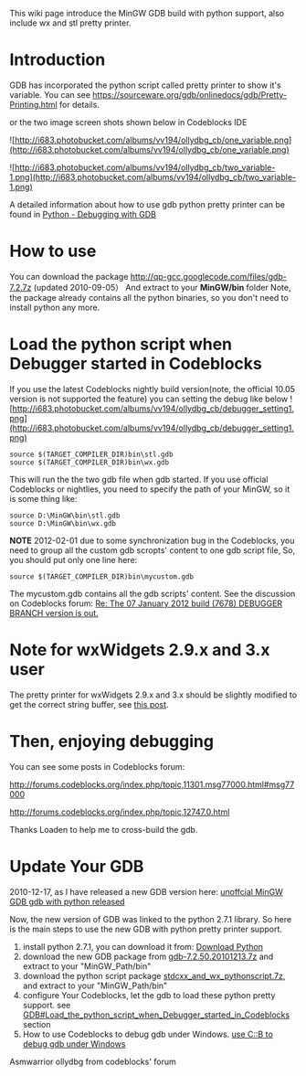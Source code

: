 This wiki page introduce the MinGW GDB build with python support, also include wx and stl pretty printer.

# Introduction #

GDB has incorporated the python script called pretty printer to show it's variable. You can see https://sourceware.org/gdb/onlinedocs/gdb/Pretty-Printing.html for details.

or the two image screen shots shown below in Codeblocks IDE

![http://i683.photobucket.com/albums/vv194/ollydbg_cb/one_variable.png](http://i683.photobucket.com/albums/vv194/ollydbg_cb/one_variable.png)

![http://i683.photobucket.com/albums/vv194/ollydbg_cb/two_variable-1.png](http://i683.photobucket.com/albums/vv194/ollydbg_cb/two_variable-1.png)

A detailed information about how to use gdb python pretty printer can be found in [Python - Debugging with GDB](http://sourceware.org/gdb/current/onlinedocs/gdb/Python.html#Python)
# How to use #

You can download the package
http://qp-gcc.googlecode.com/files/gdb-7.2.7z  (updated 2010-09-05）
And extract to your **MinGW/bin** folder
Note, the package already contains all the python binaries, so you don't need to install python any more.


# Load the python script when Debugger started in Codeblocks #
If you use the latest Codeblocks nightly build version(note, the official 10.05 version is not supported the feature) you can setting the debug like below
![http://i683.photobucket.com/albums/vv194/ollydbg_cb/debugger_setting1.png](http://i683.photobucket.com/albums/vv194/ollydbg_cb/debugger_setting1.png)
```
source $(TARGET_COMPILER_DIR)bin\stl.gdb
source $(TARGET_COMPILER_DIR)bin\wx.gdb
```
This will run the the two gdb file when gdb started.
If you use official Codeblocks or nightlies, you need to specify the path of your MinGW, so it is some thing like:
```
source D:\MinGW\bin\stl.gdb
source D:\MinGW\bin\wx.gdb
```

**NOTE** 2012-02-01 due to some synchronization bug in the Codeblocks, you need to group all the custom gdb scropts' content to one gdb script file, So, you should put only one line here:
```
source $(TARGET_COMPILER_DIR)bin\mycustom.gdb
```
The mycustom.gdb contains all the gdb scripts' content. See the discussion on Codeblocks forum: [Re: The 07 January 2012 build (7678) DEBUGGER BRANCH version is out.](http://forums.codeblocks.org/index.php/topic,15777.msg106994/topicseen.html#msg106994)

# Note for wxWidgets 2.9.x and 3.x user #
The pretty printer for wxWidgets 2.9.x and 3.x should be slightly modified to get the correct string buffer, see [this post](http://forums.codeblocks.org/index.php/topic,15050.msg100720.html#msg100720).

# Then, enjoying debugging #
You can see some posts in Codeblocks forum:

http://forums.codeblocks.org/index.php/topic,11301.msg77000.html#msg77000


http://forums.codeblocks.org/index.php/topic,12747.0.html

Thanks Loaden to help me to cross-build the gdb.

# Update Your GDB #
2010-12-17, as I have released a new GDB version here:
[unoffcial MinGW GDB gdb with python released](http://forums.codeblocks.org/index.php/topic,11301.msg77000.html#msg77000)

Now, the new version of GDB was linked to the python 2.7.1 library. So here is the main steps to use the new GDB with python pretty printer support.

  1. install python 2.7.1, you can download it from: [Download Python](http://www.python.org/download/)
  1. download the new GDB package from [gdb-7.2.50.20101213.7z](http://qp-gcc.googlecode.com/files/gdb-7.2.50.20101213.7z) and extract to your "MinGW\_Path/bin"
  1. download the python script package [stdcxx\_and\_wx\_pythonscript.7z](http://qp-gcc.googlecode.com/files/stdcxx_and_wx_pythonscript.7z), and extract to your "MinGW\_Path/bin"
  1. configure Your Codeblocks, let the gdb to load these python pretty support. see [GDB#Load\_the\_python\_script\_when\_Debugger\_started\_in\_Codeblocks](GDB#Load_the_python_script_when_Debugger_started_in_Codeblocks.md) section
  1. How to use Codeblocks to debug gdb under Windows. [use C::B to debug gdb under Windows](http://forums.codeblocks.org/index.php/topic,15618.0.html)



Asmwarrior
ollydbg from codeblocks' forum